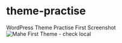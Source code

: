 # theme-practise
WordPress Theme Practise
First Screenshot
![Mahe First Theme - check local](https://user-images.githubusercontent.com/16819523/94346188-c9516000-004c-11eb-9a9a-39809e15ed65.png)
